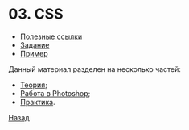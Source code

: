 # 03. CSS

* [Полезные ссылки](./read.md)
* [Задание](./task.md)
* [Пример](./example)

Данный материал разделен на несколько частей:

* [Теория](./toolkit/theory.md);
* [Работа в Photoshop](./toolkit/work-in-photoshop-css.md);
* [Практика](./toolkit/practices.md).

[Назад](./../README.md)
